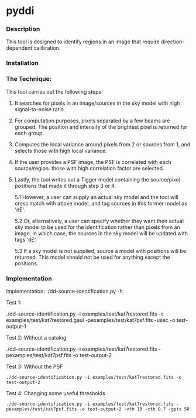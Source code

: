# pyddi

### Description 

This tool is designed to identify regions in an image that require direction-dependent calibration. 
 
### Installation


### The Technique:

This tool carries out the following steps:

1. It searches for pixels in an image/sources in the sky model with high signal-to-noise ratio.   
2. For computation purposes, pixels separated by a few beams are grouped. The position and intensity of the brightest pixel is returned for each group.  
3. Computes the local variance around pixels from 2 or sources from 1, and selects those with high local variance.   
4. If the user provides a PSF image, the PSF is correlated with each source/region. those with high correlation factor are selected.
5. Lastly, the tool writes out a Tigger model containing the source/pixel positions that made it through step 3 or 4. 

    5.1 However, a user can supply an actual sky model and the tool will cross match with above model, and tag sources in this former model as 'dE'.
  
    5.2 Or, alternatively, a user can specify whether they want their actual sky model to be used for the identification rather than pixels from an image, in which case, the sources in the sky model will be updated with tags 'dE'. 
    
    5.3 If a sky model is not supplied, source a model with positions will be returned. This model should not be used for anything except the positions.

### Implementation  

Implementation: ./dd-source-identification.py  -h 

Test 1:

 ./dd-source-identification.py -i examples/test/kat7restored.fits -c examples/test/kat7restored.gaul -pexamples/test/kat7psf.fits -usec -o test-output-1 
 
 Test 2: Without a catalog
 
  ./dd-source-identification.py -i examples/test/kat7restored.fits -pexamples/test/kat7psf.fits -o test-output-2
  
  Test 3: Without the PSF
  
    ./dd-source-identification.py -i examples/test/kat7restored.fits -o test-output-2
    
  Test 4: Changing some useful thresholds
  
    ./dd-source-identification.py -i examples/test/kat7restored.fits -pexamples/test/kat7psf.fits -o test-output-2 -vth 10 -cth 0.7 -gpix 50
    
  
 
 
 
 

